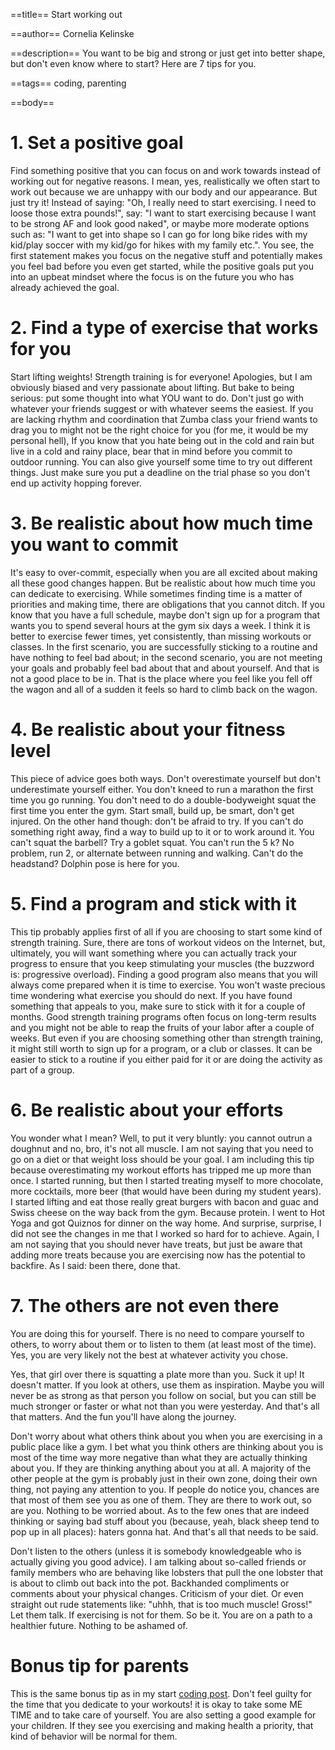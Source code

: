 ==title==
Start working out

==author==
Cornelia Kelinske

==description==
You want to be big and strong or just get into better shape, but don't even know where to start? Here are 7 tips for you.

==tags==
coding, parenting

==body==


# 1. Set a positive goal  


Find something positive that you can focus on and work towards instead of working out for negative reasons.
I mean, yes, realistically we often start to work out because we are unhappy with our body and our appearance.
But just try it! Instead of saying: "Oh, I really need to start exercising. I need to loose those extra pounds!", say:
"I want to start exercising because I want to be strong AF and look good naked", or maybe more moderate options such as:
"I want to get into shape so I can go for long bike rides with my kid/play soccer with my kid/go for hikes with my family etc.".
You see, the first statement makes you focus on the negative stuff and potentially makes you feel bad before you even get started,
while the positive goals put you into an upbeat mindset where the focus is on the future you who has already achieved the goal.  


# 2. Find a type of exercise that works for you


Start lifting weights! Strength training is for everyone! Apologies, but I am obviously biased and very passionate about lifting.
But bake to being serious: put some thought into what YOU want to do. Don't just go with whatever your friends suggest or with whatever seems the easiest.
If you are lacking rhythm and coordination that Zumba class your friend wants to drag you to might not be the right choice for you (for me, it would be my personal hell),
If you know that you hate being out in the cold and rain but live in a cold and rainy place, bear that in mind before you commit to outdoor running. 
You can also give yourself some time to try out different things. Just make sure you put a deadline on the trial phase so you don't end up activity hopping forever.  


# 3. Be realistic about how much time you want to commit   


It's easy to over-commit, especially when you are all excited about making all these good changes happen. But be realistic about how much time you can dedicate to exercising.
While sometimes finding time is a matter of priorities and making time, there are obligations that you cannot ditch. If you know that you have a full schedule, maybe don't sign up for a program that wants you to spend several hours at the gym six days a week. I think it is better to exercise fewer times, yet consistently, than missing workouts or classes. In the first scenario, you are successfully sticking to a routine and have nothing to feel bad about; in the second scenario, you are not meeting your goals and probably feel bad about that and about yourself. And that is not a good place to be in. That is the place where you feel like you fell off the wagon and all of a sudden it feels so hard to climb back on the wagon.


# 4. Be realistic about your fitness level   


This piece of advice goes both ways. Don't overestimate yourself but don't underestimate yourself either.
You don't kneed to run a marathon the first time you go running. You don't need to do a double-bodyweight squat the first time you enter the gym.
Start small, build up, be smart, don't get injured.
On the other hand though: don't be afraid to try. If you can't do something right away, find a way to build up to it or to work around it. You can't squat the barbell? Try
a goblet squat. You can't run the 5 k? No problem, run 2, or alternate between running and walking. Can't do the headstand? Dolphin pose is here for you.  


# 5. Find a program and stick with it  


This tip probably applies first of all if you are choosing to start some kind of strength training. Sure, there are tons of workout videos on the Internet, but, ultimately, 
you will want something where you can actually track your progress to ensure that you keep stimulating your muscles (the buzzword is: progressive overload). Finding a good program also means that you will always come prepared when it is time to exercise. You won't waste precious time wondering what exercise you should do next. If you have found something that appeals to you, make sure to stick with it for a couple of months. Good strength training programs often focus on long-term results and you might not be able to reap the fruits of your labor after a couple of weeks. 
But even if you are choosing something other than strength training, it might still worth to sign up for a program, or a club or classes. It can be easier to stick to a routine if you either paid for it or are doing the activity as part of a group. 


# 6. Be realistic about your efforts


You wonder what I mean? Well, to put it very bluntly: you cannot outrun a doughnut and no, bro, it's not all muscle.
I am not saying that you need to go on a diet or that weight loss should be your goal. I am including this tip because overestimating my workout efforts has tripped me up more than once. I started running, but then I started treating myself to more chocolate, more cocktails, more beer (that would have been during my student years).
I started lifting and eat those really great burgers with bacon and guac and Swiss cheese on the way back from the gym. Because protein. I went to Hot Yoga and got Quiznos for dinner on the way home. And surprise, surprise, I did not see the changes in me that I worked so hard for to achieve. Again, I am not saying that you should never have treats, but just be aware that adding more treats because you are exercising now has the potential to backfire. As I said: been there, done that.  


# 7. The others are not even there  


You are doing this for yourself. There is no need to compare yourself to others, to worry about them or to listen to them (at least most of the time). Yes, you are very likely not the best at whatever activity you chose. 

Yes, that girl over there is squatting a plate more than you. Suck it up! It doesn't matter. If you look at others, use them as inspiration. Maybe you will never be as strong as that person you follow on social, but you can still be much stronger or faster or what not than you were yesterday. And that's all that matters. And the fun you'll have along the journey.

Don't worry about what others think about you when you are exercising in a public place like a gym. I bet what you think others are thinking about you is most of the time way more negative than what they are actually thinking about you. If they are thinking anything about you at all. A majority of the other people at the gym is probably just in their own zone, doing their own thing, not paying any attention to you. If people do notice you, chances are that most of them see you as one of them. They are there to work out, so are you. Nothing to be worried about. As to the few ones that are indeed thinking or saying bad stuff about you (because, yeah, black sheep tend to pop up in all places): haters gonna hat. And that's all that needs to be said.

Don't listen to the others (unless it is somebody knowledgeable who is actually giving you good advice). I am talking about so-called friends or family members who are behaving like lobsters that pull the one lobster that is about to climb out back into the pot. Backhanded compliments or comments about your physical changes. Criticism of your diet. Or even straight out rude statements like: "uhhh, that is too much muscle! Gross!" Let them talk. If exercising is not for them. So be it. You are on a path to a healthier future. Nothing to be ashamed of.  


# Bonus tip for parents  

This is the same bonus tip as in my start [coding post](https://connie.codes/post/start_coding). Don't feel guilty for the time that you dedicate to your workouts! it is okay to take some ME TIME and to take care of yourself. You are also setting a good example for your children. If they see you exercising and making health a priority, that kind of behavior will be normal for them. 



